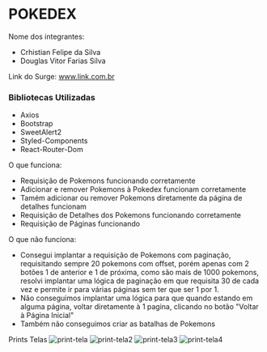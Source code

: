 # POKEDEX

Nome dos integrantes: 
- Crhistian Felipe da Silva
- Douglas Vitor Farias Silva

Link do Surge: www.link.com.br
### Bibliotecas Utilizadas
- Axios
- Bootstrap
- SweetAlert2
- Styled-Components
- React-Router-Dom

O que funciona:
- Requisição de Pokemons funcionando corretamente
- Adicionar e remover Pokemons à Pokedex funcionam corretamente
- Tamém adicionar ou remover Pokemons diretamente da página de detalhes funcionam
- Requisição de Detalhes dos Pokemons funcionando corretamente
- Requisição de Páginas funcionando

O que não funciona: 
- Consegui implantar a requisição de Pokemons com paginação, requisitando sempre 20 pokemons com offset, porém apenas com 2 botões 1 de anterior e 1 de próxima, como são   mais de 1000 pokemons, resolvi implantar uma lógica de paginação em que requisita 30 de cada vez e permite ir para várias páginas sem ter que ser 1 por 1.
- Não conseguimos implantar uma lógica para que quando estando em alguma página, voltar diretamente à 1 pagina, clicando no botão "Voltar à Página Inicial"
- Também não conseguimos criar as batalhas de Pokemons


Prints Telas 
![print-tela](https://user-images.githubusercontent.com/89948060/164949219-c7122b11-387b-4917-a406-6cb7e5d529ea.jpg)
![print-tela2](https://user-images.githubusercontent.com/89948060/164949220-96b585d8-e51f-489d-961a-461e520502fc.jpg)
![print-tela3](https://user-images.githubusercontent.com/89948060/164949221-0a53d9c3-9949-4872-8203-e66b98010be2.jpg)
![print-tela4](https://user-images.githubusercontent.com/89948060/164949222-6eb7ccee-9a85-472a-b79a-b63ddd9f2016.jpg)
